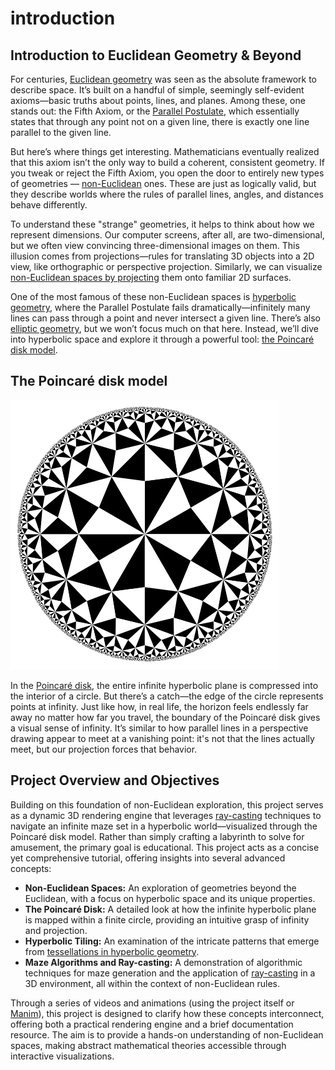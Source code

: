 # introduction

## Introduction to Euclidean Geometry & Beyond

For centuries, [Euclidean geometry](https://en.wikipedia.org/wiki/Euclidean_geometry) was seen as the absolute framework
to describe space. It’s built on a handful of simple, seemingly self-evident axioms—basic truths about points, lines,
and planes. Among these, one stands out: the Fifth Axiom, or
the [Parallel Postulate](https://en.wikipedia.org/wiki/Parallel_postulate), which essentially states that through any
point not on a given line, there is exactly one line parallel to the given line.

But here’s where things get interesting. Mathematicians eventually realized that this axiom isn’t the only way to build
a coherent, consistent geometry. If you tweak or reject the Fifth Axiom, you open the door to entirely new types of
geometries — [non-Euclidean](https://en.wikipedia.org/wiki/Non-Euclidean_geometry) ones. These are just as logically
valid, but they describe worlds where the rules of parallel lines, angles, and distances behave differently.

To understand these "strange" geometries, it helps to think about how we represent dimensions. Our computer screens,
after all, are two-dimensional, but we often view convincing three-dimensional images on them. This illusion comes from
projections—rules for translating 3D objects into a 2D view, like orthographic or perspective projection. Similarly, we
can visualize [non-Euclidean spaces by projecting](https://www.youtube.com/watch?v=xHvAqDuWG2M) them onto familiar 2D
surfaces.

One of the most famous of these non-Euclidean spaces
is [hyperbolic geometry](https://en.wikipedia.org/wiki/Hyperbolic_geometry), where the Parallel Postulate fails
dramatically—infinitely many lines can pass through a point and never intersect a given line. There’s
also [elliptic geometry](https://en.wikipedia.org/wiki/Elliptic_geometry), but we won’t focus much on that here.
Instead, we’ll dive into hyperbolic space and explore it through a powerful
tool: [the Poincaré disk model](https://en.wikipedia.org/wiki/Poincar%C3%A9_disk_model).

## The Poincaré disk model

![poincaré disk model](/docs/disk.svg)

In the [Poincaré disk](https://en.wikipedia.org/wiki/Poincar%C3%A9_disk_model), the entire infinite hyperbolic plane is
compressed into the interior of a circle. But there’s a catch—the edge of the circle represents points at infinity. Just
like how, in real life, the horizon feels endlessly far away no matter how far you travel, the boundary of the Poincaré
disk gives a visual sense of infinity. It’s similar to how parallel lines in a perspective drawing appear to meet at a
vanishing point: it's not that the lines actually meet, but our projection forces that behavior.

## Project Overview and Objectives

Building on this foundation of non-Euclidean exploration, this project serves as a dynamic 3D rendering engine that
leverages [ray-casting](https://en.wikipedia.org/wiki/Ray_casting) techniques to navigate an infinite maze set in a
hyperbolic world—visualized through the Poincaré disk model. Rather than simply crafting a labyrinth to solve for
amusement, the primary goal is educational. This project acts as a concise yet comprehensive tutorial, offering insights
into several advanced concepts:

- **Non-Euclidean Spaces:** An exploration of geometries beyond the Euclidean, with a focus on hyperbolic space and its
  unique properties.
- **The Poincaré Disk:** A detailed look at how the infinite hyperbolic plane is mapped within a finite circle,
  providing an intuitive grasp of infinity and projection.
- **Hyperbolic Tiling:** An examination of the intricate patterns that emerge
  from [tessellations in hyperbolic geometry](http://aleph0.clarku.edu/~djoyce/poincare/poincare.html).
- **Maze Algorithms and Ray-casting:** A demonstration of algorithmic techniques for maze generation and the application
  of [ray-casting](https://en.wikipedia.org/wiki/Ray_casting) in a 3D environment, all within the context of
  non-Euclidean rules.

Through a series of videos and animations (using the project itself or [Manim](https://www.manim.community/)), this
project is designed to clarify how
these concepts interconnect, offering
both a practical rendering engine and a brief documentation resource. The aim is to provide a hands-on understanding of
non-Euclidean spaces, making abstract mathematical theories accessible through interactive visualizations.